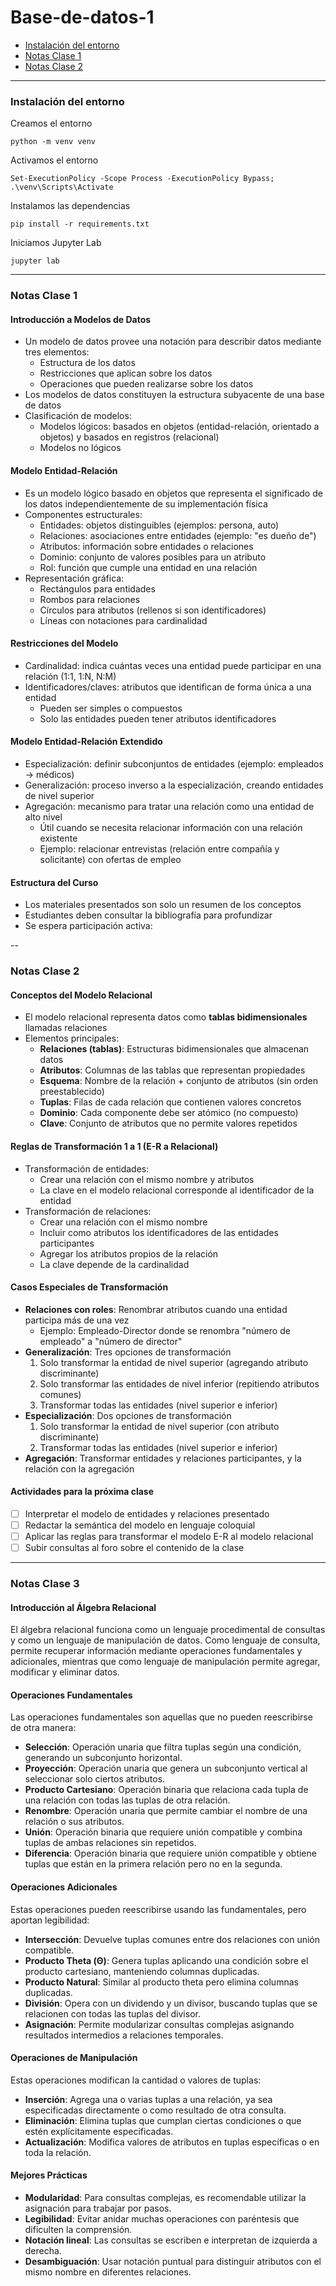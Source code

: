 # Base-de-datos-1

- [Instalación del entorno](#instalación-del-entorno)
- [Notas Clase 1](#notas-clase-1)
- [Notas Clase 2](#notas-clase-2)

---

### Instalación del entorno

Creamos el entorno

```
python -m venv venv
```
Activamos el entorno

```
Set-ExecutionPolicy -Scope Process -ExecutionPolicy Bypass; .\venv\Scripts\Activate
```

Instalamos las dependencias

```
pip install -r requirements.txt
```

Iniciamos Jupyter Lab

```
jupyter lab
```

---

### Notas Clase 1

#### Introducción a Modelos de Datos

- Un modelo de datos provee una notación para describir datos mediante tres elementos:
    - Estructura de los datos
    - Restricciones que aplican sobre los datos
    - Operaciones que pueden realizarse sobre los datos
- Los modelos de datos constituyen la estructura subyacente de una base de datos
- Clasificación de modelos:
    - Modelos lógicos: basados en objetos (entidad-relación, orientado a objetos) y basados en registros (relacional)
    - Modelos no lógicos

#### Modelo Entidad-Relación

- Es un modelo lógico basado en objetos que representa el significado de los datos independientemente de su implementación física
- Componentes estructurales:
    - Entidades: objetos distinguibles (ejemplos: persona, auto)
    - Relaciones: asociaciones entre entidades (ejemplo: "es dueño de")
    - Atributos: información sobre entidades o relaciones
    - Dominio: conjunto de valores posibles para un atributo
    - Rol: función que cumple una entidad en una relación
- Representación gráfica:
    - Rectángulos para entidades
    - Rombos para relaciones
    - Círculos para atributos (rellenos si son identificadores)
    - Líneas con notaciones para cardinalidad

#### Restricciones del Modelo

- Cardinalidad: indica cuántas veces una entidad puede participar en una relación (1:1, 1:N, N:M)
- Identificadores/claves: atributos que identifican de forma única a una entidad
    - Pueden ser simples o compuestos
    - Solo las entidades pueden tener atributos identificadores

#### Modelo Entidad-Relación Extendido

- Especialización: definir subconjuntos de entidades (ejemplo: empleados → médicos)
- Generalización: proceso inverso a la especialización, creando entidades de nivel superior
- Agregación: mecanismo para tratar una relación como una entidad de alto nivel
    - Útil cuando se necesita relacionar información con una relación existente
    - Ejemplo: relacionar entrevistas (relación entre compañía y solicitante) con ofertas de empleo

#### Estructura del Curso

- Los materiales presentados son solo un resumen de los conceptos
- Estudiantes deben consultar la bibliografía para profundizar
- Se espera participación activa:

--

### Notas Clase 2

#### Conceptos del Modelo Relacional

- El modelo relacional representa datos como **tablas bidimensionales** llamadas relaciones
- Elementos principales:
    - **Relaciones (tablas)**: Estructuras bidimensionales que almacenan datos
    - **Atributos**: Columnas de las tablas que representan propiedades
    - **Esquema**: Nombre de la relación + conjunto de atributos (sin orden preestablecido)
    - **Tuplas**: Filas de cada relación que contienen valores concretos
    - **Dominio**: Cada componente debe ser atómico (no compuesto)
    - **Clave**: Conjunto de atributos que no permite valores repetidos

#### Reglas de Transformación 1 a 1 (E-R a Relacional)

- Transformación de entidades:
    - Crear una relación con el mismo nombre y atributos
    - La clave en el modelo relacional corresponde al identificador de la entidad
- Transformación de relaciones:
    - Crear una relación con el mismo nombre
    - Incluir como atributos los identificadores de las entidades participantes
    - Agregar los atributos propios de la relación
    - La clave depende de la cardinalidad

#### Casos Especiales de Transformación

- **Relaciones con roles**: Renombrar atributos cuando una entidad participa más de una vez
    - Ejemplo: Empleado-Director donde se renombra "número de empleado" a "número de director"
- **Generalización**: Tres opciones de transformación
    1. Solo transformar la entidad de nivel superior (agregando atributo discriminante)
    2. Solo transformar las entidades de nivel inferior (repitiendo atributos comunes)
    3. Transformar todas las entidades (nivel superior e inferior)
- **Especialización**: Dos opciones de transformación
    1. Solo transformar la entidad de nivel superior (con atributo discriminante)
    2. Transformar todas las entidades (nivel superior e inferior)
- **Agregación**: Transformar entidades y relaciones participantes, y la relación con la agregación

#### Actividades para la próxima clase

- [ ]  Interpretar el modelo de entidades y relaciones presentado
- [ ]  Redactar la semántica del modelo en lenguaje coloquial
- [ ]  Aplicar las reglas para transformar el modelo E-R al modelo relacional
- [ ]  Subir consultas al foro sobre el contenido de la clase

---

### Notas Clase 3

#### Introducción al Álgebra Relacional

El álgebra relacional funciona como un lenguaje procedimental de consultas y como un lenguaje de manipulación de datos. Como lenguaje de consulta, permite recuperar información mediante operaciones fundamentales y adicionales, mientras que como lenguaje de manipulación permite agregar, modificar y eliminar datos.

#### Operaciones Fundamentales

Las operaciones fundamentales son aquellas que no pueden reescribirse de otra manera:

- **Selección**: Operación unaria que filtra tuplas según una condición, generando un subconjunto horizontal.
- **Proyección**: Operación unaria que genera un subconjunto vertical al seleccionar solo ciertos atributos.
- **Producto Cartesiano**: Operación binaria que relaciona cada tupla de una relación con todas las tuplas de otra relación.
- **Renombre**: Operación unaria que permite cambiar el nombre de una relación o sus atributos.
- **Unión**: Operación binaria que requiere unión compatible y combina tuplas de ambas relaciones sin repetidos.
- **Diferencia**: Operación binaria que requiere unión compatible y obtiene tuplas que están en la primera relación pero no en la segunda.

#### Operaciones Adicionales

Estas operaciones pueden reescribirse usando las fundamentales, pero aportan legibilidad:

- **Intersección**: Devuelve tuplas comunes entre dos relaciones con unión compatible.
- **Producto Theta (Θ)**: Genera tuplas aplicando una condición sobre el producto cartesiano, manteniendo columnas duplicadas.
- **Producto Natural**: Similar al producto theta pero elimina columnas duplicadas.
- **División**: Opera con un dividendo y un divisor, buscando tuplas que se relacionen con todas las tuplas del divisor.
- **Asignación**: Permite modularizar consultas complejas asignando resultados intermedios a relaciones temporales.

#### Operaciones de Manipulación

Estas operaciones modifican la cantidad o valores de tuplas:

- **Inserción**: Agrega una o varias tuplas a una relación, ya sea especificadas directamente o como resultado de otra consulta.
- **Eliminación**: Elimina tuplas que cumplan ciertas condiciones o que estén explícitamente especificadas.
- **Actualización**: Modifica valores de atributos en tuplas específicas o en toda la relación.

#### Mejores Prácticas

- **Modularidad**: Para consultas complejas, es recomendable utilizar la asignación para trabajar por pasos.
- **Legibilidad**: Evitar anidar muchas operaciones con paréntesis que dificulten la comprensión.
- **Notación lineal**: Las consultas se escriben e interpretan de izquierda a derecha.
- **Desambiguación**: Usar notación puntual para distinguir atributos con el mismo nombre en diferentes relaciones.